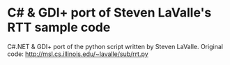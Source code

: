 # C# &amp; GDI+ port of Steven LaValle's RTT sample code
C#.NET &amp; GDI+ port of the python script written by Steven LaValle.
Original code: http://msl.cs.illinois.edu/~lavalle/sub/rrt.py
